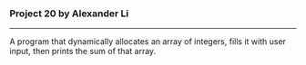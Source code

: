 ### Project 20 by Alexander Li

---

A program that dynamically allocates an array of integers, fills it with user input, then prints the sum of that array.
